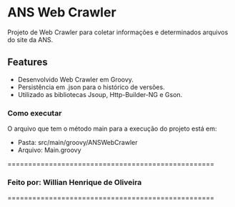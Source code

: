 # ANS Web Crawler

Projeto de Web Crawler para coletar informações e determinados arquivos do site da ANS.

## Features
* Desenvolvido Web Crawler em Groovy.
* Persistência em .json para o histórico de versões.
* Utilizado as bibliotecas Jsoup, Http-Builder-NG e Gson.

### Como executar
O arquivo que tem o método main para a execução do projeto está em:

* Pasta: src/main/groovy/ANSWebCrawler
* Arquivo: Main.groovy

==================================================
### Feito por: Willian Henrique de Oliveira
==================================================
